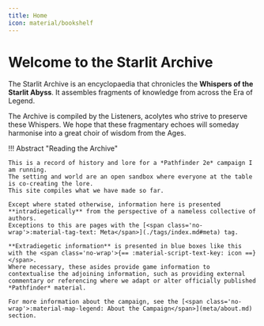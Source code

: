 ```yaml
---
title: Home
icon: material/bookshelf
---
```


# Welcome to the Starlit Archive

<span class="text-archive-title">The Starlit Archive</span> is an encyclopaedia that chronicles the **Whispers of the Starlit Abyss**.
It assembles fragments of knowledge from across the Era of Legend.

<span class="text-archive-title">The Archive</span> is compiled by the Listeners, acolytes who strive to preserve these Whispers.
We hope that these fragmentary echoes will someday harmonise into a great choir of wisdom from the Ages.

!!! Abstract "Reading <span class="text-archive-title">the Archive</span>"

    This is a record of history and lore for a *Pathfinder 2e* campaign I am running.
    The setting and world are an open sandbox where everyone at the table is co-creating the lore.
    This site compiles what we have made so far.

    Except where stated otherwise, information here is presented **intradiegetically** from the perspective of a nameless collective of authors.
    Exceptions to this are pages with the [<span class='no-wrap'>:material-tag-text: Meta</span>](./tags/index.md#meta) tag.
    
    **Extradiegetic information** is presented in blue boxes like this with the <span class='no-wrap'>{== :material-script-text-key: icon ==}</span>.
    Where necessary, these asides provide game information to contextualise the adjoining information, such as providing external commentary or referencing where we adapt or alter officially published *Pathfinder* material.

    For more information about the campaign, see the [<span class='no-wrap'>:material-map-legend: About the Campaign</span>](meta/about.md) section.
